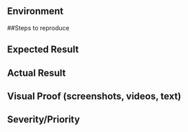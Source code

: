 ## Environment
##Steps to reproduce
## Expected Result
## Actual Result
## Visual Proof (screenshots, videos, text)
## Severity/Priority
